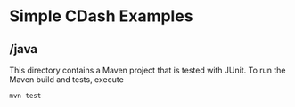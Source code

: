 Simple CDash Examples
=====================

/java
-----
This directory contains a Maven project that is tested with JUnit. To run the Maven build and tests, execute

    mvn test
